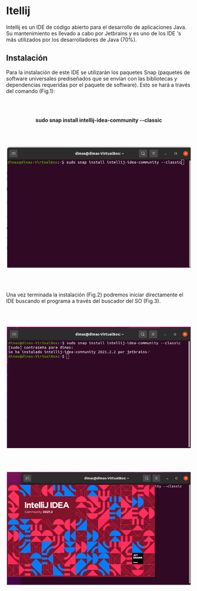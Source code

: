# Itellij

Intellij es un IDE de código abierto para el desarrollo de aplicaciones Java. Su mantenimiento es llevado a cabo por Jetbrains y es uno de los IDE 's más utilizados por los desarrolladores de Java (70%).



## Instalación 

<p align="justify">

Para la instalación de este IDE se utilizarán los paquetes Snap (paquetes de software universales prediseñados que se envían con las bibliotecas y dependencias requeridas por el paquete de software). Esto se hará a través del comando (Fig.1): 
  
</p>
 
</br>
</br>

**<p align="center"> sudo snap install intellij-idea-community --classic </p>**

</br>
</br>

<p align="center">

<img src="https://github.com/jdabrante/CLASES/blob/df0be25f4bbfea222d85f21d581109a5373c4be3/1DAW/ENTORNOS/TEMA1/INFORMES/INFORME_5_INTELIJ/INTELIJ.1.png" width="500" title="Figura 1">

</p>

</br>
</br>

<p align="justify">

Una vez terminada la instalación (Fig.2) podremos iniciar directamente el IDE buscando el programa a través del buscador del SO (Fig.3).
  
</br>
</br>

<p align="center">

<img src="https://github.com/jdabrante/CLASES/blob/df0be25f4bbfea222d85f21d581109a5373c4be3/1DAW/ENTORNOS/TEMA1/INFORMES/INFORME_5_INTELIJ/INTELIJ.3.png" width="500" title="Figura 2">

</p>

</br>
</br>

<p align="center">

<img src="https://github.com/jdabrante/CLASES/blob/df0be25f4bbfea222d85f21d581109a5373c4be3/1DAW/ENTORNOS/TEMA1/INFORMES/INFORME_5_INTELIJ/INTELIJ.4.png" width="500" title="Figura 3">

</p>

